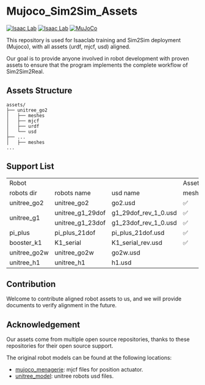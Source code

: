 # Mujoco_Sim2Sim_Assets
[![Isaac Lab](https://img.shields.io/badge/IsaacLab-2.2.0-silver)](https://isaac-sim.github.io/IsaacLab)
[![Isaac Lab](https://img.shields.io/badge/IsaacLab-2.1.1-silver)](https://isaac-sim.github.io/IsaacLab)
[![MuJoCo](https://img.shields.io/badge/MuJoCo-3.x-blue.svg)](https://mujoco.org/)

This repository is used for Isaaclab training and Sim2Sim deployment (Mujoco), with all assets (urdf, mjcf, usd) aligned.

Our goal is to provide anyone involved in robot development with proven assets to ensure that the program implements the complete workflow of Sim2Sim2Real.


## Assets Structure

```
assets/
├── unitree_go2
│   ├── meshes
│   ├── mjcf
│   ├── urdf
│   └── usd
├── ...
│   ├── meshes
...
```

## Support List

<table>
  <tr>
    <td colspan="3"> Robot </td>
    <td colspan="4"> Assets </td>
    <td colspan="2"> Align Test </td>
  </tr>
  <tr>
    <td> robots dir </td>
    <td> robots name </td>
    <td> usd name </td>
    <td> meshes </td>
    <td> urdf </td>
    <td> mjcf </td>
    <td> usd </td>
    <td> Isaaclab </td>
    <td> Mujoco </td>
  </tr>
  <tr>
    <td> unitree_go2 </td>
    <td> unitree_go2 </td>
    <td> go2.usd </td>
    <td> ✅ </td>
    <td> ❌ </td>
    <td> ✅ </td>
    <td> ✅ </td>
    <td> ✅ </td>
    <td> ✅ </td>
  </tr>
  <tr>
    <td rowspan="2">unitree_g1</td>
    <td> unitree_g1_29dof </td>
    <td> g1_29dof_rev_1_0.usd </td>
    <td> ✅ </td>
    <td> ✅ </td>
    <td> ✅ </td>
    <td> ✅ </td>
    <td> ✅ </td>
    <td> ✅ </td>
  </tr>
  <tr>
    <td> unitree_g1_23dof </td>
    <td> g1_23dof_rev_1_0.usd </td>
    <td> ✅ </td>
    <td> ✅ </td>
    <td> ✅ </td>
    <td> ✅ </td>
    <td> ✅ </td>
    <td> ✅ </td>
  </tr>
  <tr>
    <td> pi_plus </td>
    <td> pi_plus_21dof </td>
    <td> pi_plus_21dof.usd </td>
    <td> ✅ </td>
    <td> ✅ </td>
    <td> ✅ </td>
    <td> ✅ </td>
    <td> ✅ </td>
    <td>  </td>
  </tr>
  <tr>
    <td> booster_k1 </td>
    <td> K1_serial </td>
    <td> K1_serial_rev.usd </td>
    <td> ✅ </td>
    <td> ✅ </td>
    <td> ✅ </td>
    <td> ✅ </td>
    <td> ✅ </td>
    <td>  </td>
  </tr>
  <tr>
    <td> unitree_go2w </td>
    <td> unitree_go2w </td>
    <td> go2w.usd </td>
    <td>  </td>
    <td>  </td>
    <td>  </td>
    <td> ✅ </td>
    <td>  </td>
    <td>  </td>
  </tr>
  <tr>
    <td> unitree_h1 </td>
    <td> unitree_h1 </td>
    <td> h1.usd </td>
    <td>  </td>
    <td>  </td>
    <td>  </td>
    <td> ✅ </td>
    <td>  </td>
    <td>  </td>
  </tr>
</table>



## Contribution

Welcome to contribute aligned robot assets to us, and we will provide documents to verify alignment in the future.

## Acknowledgement

Our assets come from multiple open source repositories, thanks to these repositories for their open source support.

The original robot models can be found at the following locations:

- [mujoco_menagerie](https://github.com/google-deepmind/mujoco_menagerie/tree/main): mjcf files for position actuator. 
- [unitree_model](https://huggingface.co/datasets/unitreerobotics/unitree_model/tree/main): unitree robots usd files.
